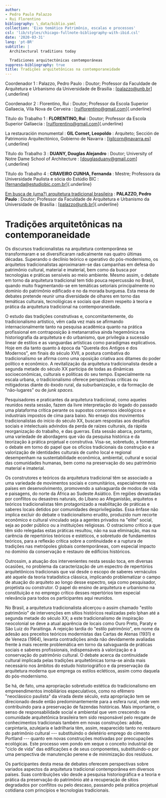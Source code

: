 ```yaml
---
author:
- Pedro Paulo Palazzo
- Rui Florentino
bibliography: \_data/biblio.yaml
collection: 'Eixo temático Patrimônio, escalas e processos'
csl: 'lib/styles/chicago-fullnote-bibliography-with-ibid.csl'
date: '2020-03-31'
lang: 'pt-BR'
subtitle: |
  Architectural traditions today

  Tradiciones arquitectónicas contemporáneas
suppress-bibliography: true
title: Tradições arquitetônicas na contemporaneidade
---
```


Coordenador 1
:   Palazzo, Pedro Paulo
:   Doutor; Professor da Faculdade de Arquitetura e Urbanismo da
    Universidade de Brasília
:   [palazzo@unb.br]{.underline}

Coordenador 2
:   Florentino, Rui
:   Doutor; Professor da Escola Superior Gallaecia, Vila Nova de
    Cerveira
:   [ruiflorentino@gmail.com]{.underline}

Título do Trabalho 1
:   **FLORENTINO, Rui**
:   Doutor; Professor da Escola Superior Gallaecia
:   [ruiflorentino@gmail.com]{.underline}

La restauración monumental
:   **GIL Cornet, Leopoldo**
:   Arquiteto; Sección de Patrimonio Arquitectónico, Gobierno de Navarra
:   [lgilcorn@navarra.es]{.underline}

Título do Trabalho 3
:   **DUANY, Douglas Alejandro**
:   Doutor; University of Notre Dame School of Architecture
:   [douglasduany@gmail.com]{.underline}

Título do Trabalho 4
:   **CRAVEIRO CUNHA, Fernanda**
:   Mestre; Professora da Universidade Paulista e sócia do Estúdio BIC
:   [fernanda@estudiobic.com.br]{.underline}

[Em busca de (uma?) arquitetura tradicional
brasileira](./6enanparq-palazzo.md) : **PALAZZO, Pedro Paulo** : Doutor;
Professor da Faculdade de Arquitetura e Urbanismo da Universidade de
Brasília : [palazzo@unb.br]{.underline}

Tradições arquitetônicas na contemporaneidade
=============================================

Os discursos tradicionalistas na arquitetura contemporânea se
transformaram e se diversificaram radicalmente nas quatro últimas
décadas. Superando o declínio teórico e operativo do pós-modernismo, os
arquitetos tradicionalistas aproximaram-se das campanhas em defesa do
patrimônio cultural, material e imaterial, bem como da busca por
tecnologias e práticas sensíveis ao meio ambiente. Mesmo assim, o debate
em torno da arquitetura tradicional tem tido pouca repercussão no
Brasil, quando muito fragmentando-se em temáticas setoriais
principalmente no domínio do patrimônio edificado e no da morada
burguesa. Esta mesa de debates pretende reunir uma diversidade de
olhares em torno das temáticas culturais, tecnológicas e sociais que
dizem respeito à teoria e prática da arquitetura tradicional na
contemporaneidade.

O estudo das tradições construtivas e, concomitantemente, do
tradicionalismo artístico, vêm cada vez mais se afirmando
internacionalmente tanto na pesquisa acadêmica quanto na prática
profissional em contraposição à metanarrativa ainda hegemônica na
historiografia da arquitetura e do urbanismo, que privilegia a sucessão
linear de estilos e as vanguardas artísticas como paradigmas
explicativos. Hoje em dia tanto quanto à época da "Querela dos Antigos e
dos Modernos", em finais do século XVII, a postura combativa do
tradicionalismo se afirma como uma oposição criativa aos ditames do
poder político e econômico. A revitalização da arquitetura
tradicionalista desde a segunda metade do século XX participa de todas
as dinâmicas socioeconômicas, culturais e políticas do seu tempo.
Especialmente na escala urbana, o tradicionalismo oferece perspectivas
críticas ou mitigadoras diante do êxodo rural, da suburbanização, e da
formação de "não-lugares" ou de *junk spaces.*

Pesquisadores e praticantes da arquitetura tradicional, como aqueles
reunidos nesta sessão, fazem da livre interpretação do legado do passado
uma plataforma crítica perante os supostos consensos ideológicos e
industriais impostos de cima para baixo. No ensejo dos movimentos
tradicionalistas do início do século XX, buscam respostas aos desafios
sociais e intelectuais advindos da perda de raízes culturais, da rápida
reorganização do trabalho, e das guerras. Esta sessão abarca, portanto,
uma variedade de abordagens que vão da pesquisa histórica e da
teorização à prática projetual e construtiva. Visa-se, sobretudo, a
fomentar o debate em torno do papel que os ofícios tradicionais da
construção e a valorização de identidades culturais de cunho local e
regional desempenham na sustentabilidade econômica, ambiental, cultural
e social das comunidades humanas, bem como na preservação do seu
patrimônio material e imaterial.

Os construtores e teóricos da arquitetura tradicional têm se associado a
uma variedade de movimentos sociais e comunitários, especialmente nos
países em desenvolvimento, promovendo a salvaguarda de modos de vida e
paisagens, do norte da África ao Sudeste Asiático. Em regiões devastadas
por conflitos ou desastres naturais, do Líbano ao Afeganistão,
arquitetos e teóricos tradicionalistas têm protagonizado a reabilitação
de práticas e saberes locais detidos por comunidades desprivilegiadas.
Essa ênfase não implica excluir do debate o tradicionalismo erudito,
produzido num recorte econômico e cultural vinculado seja a agentes
privados na "elite" social, seja ao poder público ou a instituições
religiosas. O ostracismo crítico a que têm sido relegadas estas práticas
resultou, não na sua eliminação, mas na carência de repertórios teóricos
e estéticos, e sobretudo de fundamentos teóricos, para a reflexão
crítica sobre a continuidade e a ruptura de tradições nas metrópoles
globais contemporâneas, com especial impacto no domínio da conservação e
restauro de edifícios históricos.

Outrossim, a atuação dos intervenientes nesta sessão toca, em diversas
ocasiões, no problema da caracterização de um espectro de repertórios
arquitetônicos tradicionais que vai desde o escopo de saberes vernáculos
até aquele da teoria tratadística clássica, implicando problematizar o
campo de atuação do arquiteto ao longo desse espectro, seja como
pesquisador, projetista ou construtor. O papel do ensino de arquitetura
e urbanismo na constituição e no emprego crítico desses repertórios tem
especial relevância para todos os participantes aqui reunidos.

No Brasil, a arquitetura tradicionalista alicerçou o assim chamado
"estilo patrimônio" de intervenções em sítios históricos realizadas pelo
Iphan até a segunda metade do século XX; a este tradicionalismo de
inspiração neocolonial se deve a atual aparência de locais como Ouro
Preto, Paraty e São Luiz do Paraitinga. A rejeição tardia do "estilo
patrimônio", em nome da adesão aos preceitos teóricos modernistas das
Cartas de Atenas (1931) e de Veneza (1964), levanta contradições ainda
não devidamente avaliadas frente à mais recente problemática em torno da
salvaguarda de práticas sociais e saberes profissionais, indispensáveis
à valorização e à conservação do patrimônio cultural. O debate acerca da
continuidade cultural implicada pelas tradições arquitetônicas torna-se
ainda mais necessário nos âmbitos do estudo historiográfico e da
preservação da arquitetura moderna que emprega os estilos ecléticos,
assim como daquela do pós-modernismo.

Se há, de fato, uma apropriação sobretudo estética do tradicionalismo em
empreendimentos imobiliários especulativos, como no efêmero "neoclássico
paulista" da virada deste século, esta apropriação tem se direcionado
desde então predominantemente para a esfera rural, onde vem contribuindo
para a preservação de fazendas históricas. Mais importante, o senso de
responsabilidade social e ambiental que vem crescendo na comunidade
arquitetônica brasileira tem sido responsável pelo resgate de
conhecimentos tradicionais também em novas construções: adobe,
carpintaria, azulejaria e ladrilharia têm, assim, reaparecido tanto no
restauro do patrimônio cultural --- substituindo o deletério emprego do
cimento Portland --- quanto em novas construções motivadas por
preocupações ecológicas. Este processo vem pondo em xeque o conceito
industrial de "ciclo de vida" das edificações e de seus componentes,
substituindo-o por uma perspectiva de manutenção perene e de minimização
dos resíduos.

Os participantes desta mesa de debates oferecem perspectivas sobre
variados aspectos da arquitetura tradicional contemporânea em diversos
países. Suas contribuições vão desde a pesquisa historiográfica e a
teoria e prática da preservação do patrimônio até a recuperação de
sítios degradados por conflitos ou pelo descaso, passando pela prática
projetual cotidiana com princípios e tecnologias tradicionais.
